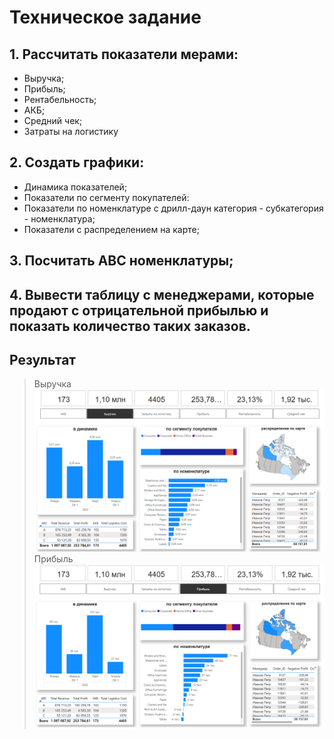 # Техническое задание
## 1. Рассчитать показатели мерами:
* Выручка;
* Прибыль;
* Рентабельность;
* АКБ;
* Средний чек;
* Затраты на логистику
  
## 2. Создать графики:
* Динамика показателей;
* Показатели по сегменту покупателей:
* Показатели по номенклатуре с дрилл-даун категория - субкатегория - номенклатура;
* Показатели с распределением на карте;
  
## 3. Посчитать АВС номенклатуры;

## 4. Вывести таблицу с менеджерами, которые продают с отрицательной прибылью и показать количество таких заказов.

## Результат
> Выручка
![Изображение](res.png)
> Прибыль
![Изображение](profit.png)
